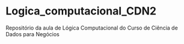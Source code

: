 # Logica_computacional_CDN2
Repositório da aula de Lógica Computacional do Curso de Ciência de Dados para Negócios
